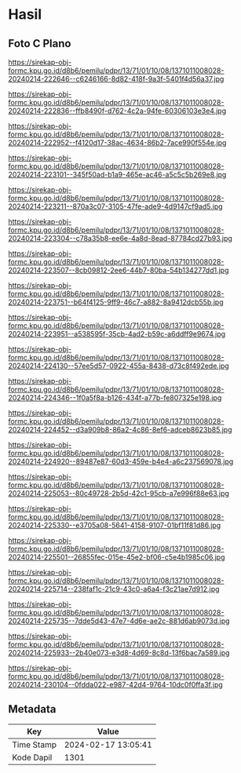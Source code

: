 # Hasil

## Foto C Plano

https://sirekap-obj-formc.kpu.go.id/d8b6/pemilu/pdpr/13/71/01/10/08/1371011008028-20240214-222646--c6246166-8d82-418f-9a3f-5401f4d56a37.jpg

https://sirekap-obj-formc.kpu.go.id/d8b6/pemilu/pdpr/13/71/01/10/08/1371011008028-20240214-222836--ffb8490f-d762-4c2a-94fe-60306103e3e4.jpg

https://sirekap-obj-formc.kpu.go.id/d8b6/pemilu/pdpr/13/71/01/10/08/1371011008028-20240214-222952--f4120d17-38ac-4634-86b2-7ace990f554e.jpg

https://sirekap-obj-formc.kpu.go.id/d8b6/pemilu/pdpr/13/71/01/10/08/1371011008028-20240214-223101--345f50ad-b1a9-465e-ac46-a5c5c5b269e8.jpg

https://sirekap-obj-formc.kpu.go.id/d8b6/pemilu/pdpr/13/71/01/10/08/1371011008028-20240214-223211--870a3c07-3105-47fe-ade9-4d9147cf9ad5.jpg

https://sirekap-obj-formc.kpu.go.id/d8b6/pemilu/pdpr/13/71/01/10/08/1371011008028-20240214-223304--c78a35b8-ee6e-4a8d-8ead-87784cd27b93.jpg

https://sirekap-obj-formc.kpu.go.id/d8b6/pemilu/pdpr/13/71/01/10/08/1371011008028-20240214-223507--8cb09812-2ee6-44b7-80ba-54b134277dd1.jpg

https://sirekap-obj-formc.kpu.go.id/d8b6/pemilu/pdpr/13/71/01/10/08/1371011008028-20240214-223751--b64f4125-9ff9-46c7-a882-8a9412dcb55b.jpg

https://sirekap-obj-formc.kpu.go.id/d8b6/pemilu/pdpr/13/71/01/10/08/1371011008028-20240214-223951--a538595f-35cb-4ad2-b59c-a6ddff9e9674.jpg

https://sirekap-obj-formc.kpu.go.id/d8b6/pemilu/pdpr/13/71/01/10/08/1371011008028-20240214-224130--57ee5d57-0922-455a-8438-d73c8f492ede.jpg

https://sirekap-obj-formc.kpu.go.id/d8b6/pemilu/pdpr/13/71/01/10/08/1371011008028-20240214-224346--1f0a5f8a-b126-434f-a77b-fe807325e198.jpg

https://sirekap-obj-formc.kpu.go.id/d8b6/pemilu/pdpr/13/71/01/10/08/1371011008028-20240214-224452--d3a909b8-86a2-4c86-8ef6-adceb8623b85.jpg

https://sirekap-obj-formc.kpu.go.id/d8b6/pemilu/pdpr/13/71/01/10/08/1371011008028-20240214-224920--89487e87-60d3-459e-b4e4-a6c237569078.jpg

https://sirekap-obj-formc.kpu.go.id/d8b6/pemilu/pdpr/13/71/01/10/08/1371011008028-20240214-225053--80c49728-2b5d-42c1-95cb-a7e996f88e63.jpg

https://sirekap-obj-formc.kpu.go.id/d8b6/pemilu/pdpr/13/71/01/10/08/1371011008028-20240214-225330--e3705a08-5641-4158-9107-01bf11f81d86.jpg

https://sirekap-obj-formc.kpu.go.id/d8b6/pemilu/pdpr/13/71/01/10/08/1371011008028-20240214-225501--26855fec-015e-45e2-bf06-c5e4b1985c06.jpg

https://sirekap-obj-formc.kpu.go.id/d8b6/pemilu/pdpr/13/71/01/10/08/1371011008028-20240214-225714--238faf1c-21c9-43c0-a6a4-f3c21ae7d912.jpg

https://sirekap-obj-formc.kpu.go.id/d8b6/pemilu/pdpr/13/71/01/10/08/1371011008028-20240214-225735--7dde5d43-47e7-4d6e-ae2c-881d6ab9073d.jpg

https://sirekap-obj-formc.kpu.go.id/d8b6/pemilu/pdpr/13/71/01/10/08/1371011008028-20240214-225933--2b40e073-e3d8-4d69-8c8d-13f6bac7a589.jpg

https://sirekap-obj-formc.kpu.go.id/d8b6/pemilu/pdpr/13/71/01/10/08/1371011008028-20240214-230104--0fdda022-e987-42d4-9764-10dc0f0ffa3f.jpg


## Metadata

| Key        | Value               |
| ---------- | ------------------- |
| Time Stamp | 2024-02-17 13:05:41 |
| Kode Dapil | 1301                |



